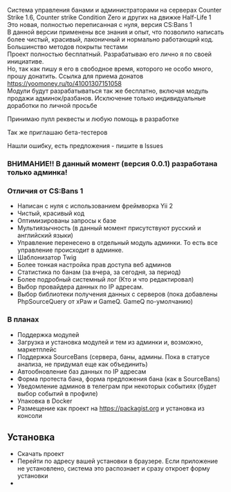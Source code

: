Система управления банами и администраторами на серверах Counter Strike 1.6, Counter strike Condition Zero и других на движке Half-Life 1  
Это новая, полностью переписанная с нуля, версия CS:Bans 1  
В данной версии применены все знания и опыт, что позволило написать более чистый, красивый, лаконичный и нормально работающий код. Большинство методов покрыты тестами  
Проект полностью бесплатный. Разрабатываю его лично я по своей инициативе.  
Но, так как пишу я его в свободное время, которого не особо много, прошу донатить. Ссылка для приема донатов https://yoomoney.ru/to/41001307151058  
Модули будут разрабатываться так же бесплатно, включая модуль продажи админок/разбанов. Исключение только индивидуальные доработки по личной просьбе

Принимаю пулл реквесты и любую помощь в разработке

Так же приглашаю бета-тестеров

Нашли ошибку, есть предложения - пишите в Issues

### ВНИМАНИЕ!! В данный момент (версия 0.0.1) разработана только админка! 

### Отличия от CS:Bans 1
- Написан с нуля с использованием фреймворка Yii 2
- Чистый, красивый код
- Оптимизированы запросы к базе
- Мультиязычность (в данный момент присутствуют русский и английский языки)
- Управление перенесено в отдельный модуль админки. То есть все управление происходит в админке.
- Шаблонизатор Twig
- Более тонкая настройка прав доступа веб админов
- Статистика по банам (за вчера, за сегодня, за период)
- Более подробный системный лог (Кто и что редактировал)
- Выбор провайдера данных по IP адресам.
- Выбор библиотеки получения данных с серверов (пока добавлены PhpSourceQuery от xPaw и GameQ. GameQ по-умолчанию)
### В планах
- Поддержка модулей
- Загрузка и установка модулей и тем из админки и, возможно, маркетплейс
- Поддержка SourceBans (сервера, баны, админы. Пока в статусе анализа, не придумал еще как объединить)
- Автообновление баз данных по IP адресам
- Форма протеста бана, форма предложения бана (как в SourceBans)
- Уведомление админов в телеграм при некоторых событиях (будет выбор событий в профиле)
- Упаковка в Docker
- Размещение как проект на https://packagist.org и установка из консоли

## Установка
- Скачать проект
- Перейти по адресу вашей установки в браузере. Если приложение не установлено, система это распознает и сразу откроет форму установки
- 